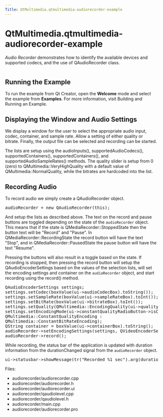 ```yaml
---
Title: QtMultimedia.qtmultimedia-audiorecorder-example
---
```


# QtMultimedia.qtmultimedia-audiorecorder-example

<span class="subtitle"></span>
<!-- $$$audiorecorder-description -->
<p><i>Audio Recorder</i> demonstrates how to identify the available devices and supported codecs, and the use of QAudioRecorder class.</p>
<p class="centerAlign"><img src="../../../../media/audiorecorder.png" alt="" /></p>
<h2 id="running-the-example">Running the Example</h2>
<p>To run the example from Qt Creator, open the <b>Welcome</b> mode and select the example from <b>Examples</b>. For more information, visit Building and Running an Example.</p>
<h2 id="displaying-the-window-and-audio-settings">Displaying the Window and Audio Settings</h2>
<p>We display a window for the user to select the appropriate audio input, codec, container, and sample rate. Allow a setting of either quality or bitrate. Finally, the output file can be selected and recording can be started.</p>
<p>The lists are setup using the audioInputs(), supportedAudioCodecs(), supportedContainers(), supportedContainers(), and supportedAudioSampleRates() methods. The quality slider is setup from 0 (zero) to QMultimedia::VeryHighQuality with a default value of QMultimedia::NormalQuality, while the bitrates are hardcoded into the list.</p>
<h2 id="recording-audio">Recording Audio</h2>
<p>To record audio we simply create a QAudioRecorder object.</p>
<pre class="cpp">audioRecorder <span class="operator">=</span> <span class="keyword">new</span> <span class="type">QAudioRecorder</span>(<span class="keyword">this</span>);</pre>
<p>And setup the lists as described above. The text on the record and pause buttons are toggled depending on the state of the <code>audioRecorder</code> object. This means that if the state is QMediaRecorder::StoppedState then the button text will be &quot;Record&quot; and &quot;Pause&quot;. In QMediaRecorder::RecordingState the record button will have the text &quot;Stop&quot;, and in QMediaRecorder::PausedState the pause button will have the text &quot;Resume&quot;.</p>
<p>Pressing the buttons will also result in a toggle based on the state. If recording is stopped, then pressing the record button will setup the QAudioEncoderSettings based on the values of the selection lists, will set the encoding settings and container on the <code>audioRecorder</code> object, and start recording using the record() method.</p>
<pre class="cpp"><span class="type">QAudioEncoderSettings</span> settings;
settings<span class="operator">.</span>setCodec(boxValue(ui<span class="operator">-</span><span class="operator">&gt;</span>audioCodecBox)<span class="operator">.</span>toString());
settings<span class="operator">.</span>setSampleRate(boxValue(ui<span class="operator">-</span><span class="operator">&gt;</span>sampleRateBox)<span class="operator">.</span>toInt());
settings<span class="operator">.</span>setBitRate(boxValue(ui<span class="operator">-</span><span class="operator">&gt;</span>bitrateBox)<span class="operator">.</span>toInt());
settings<span class="operator">.</span>setQuality(<span class="type">QMultimedia</span><span class="operator">::</span>EncodingQuality(ui<span class="operator">-</span><span class="operator">&gt;</span>qualitySlider<span class="operator">-</span><span class="operator">&gt;</span>value()));
settings<span class="operator">.</span>setEncodingMode(ui<span class="operator">-</span><span class="operator">&gt;</span>constantQualityRadioButton<span class="operator">-</span><span class="operator">&gt;</span>isChecked() <span class="operator">?</span>
<span class="type">QMultimedia</span><span class="operator">::</span>ConstantQualityEncoding :
<span class="type">QMultimedia</span><span class="operator">::</span>ConstantBitRateEncoding);
<span class="type">QString</span> container <span class="operator">=</span> boxValue(ui<span class="operator">-</span><span class="operator">&gt;</span>containerBox)<span class="operator">.</span>toString();
audioRecorder<span class="operator">-</span><span class="operator">&gt;</span>setEncodingSettings(settings<span class="operator">,</span> <span class="type">QVideoEncoderSettings</span>()<span class="operator">,</span> container);
audioRecorder<span class="operator">-</span><span class="operator">&gt;</span>record();</pre>
<p>While recording, the status bar of the application is updated with duration information from the durationChanged signal from the <code>audioRecorder</code> object.</p>
<pre class="cpp">ui<span class="operator">-</span><span class="operator">&gt;</span>statusbar<span class="operator">-</span><span class="operator">&gt;</span>showMessage(tr(<span class="string">&quot;Recorded %1 sec&quot;</span>)<span class="operator">.</span>arg(duration <span class="operator">/</span> <span class="number">1000</span>));</pre>
<p>Files:</p>
<ul>
<li>audiorecorder/audiorecorder.cpp</li>
<li>audiorecorder/audiorecorder.h</li>
<li>audiorecorder/audiorecorder.ui</li>
<li>audiorecorder/qaudiolevel.cpp</li>
<li>audiorecorder/qaudiolevel.h</li>
<li>audiorecorder/main.cpp</li>
<li>audiorecorder/audiorecorder.pro</li>
</ul>
<!-- @@@audiorecorder -->
